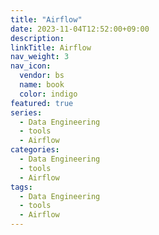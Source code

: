 ```yaml
---
title: "Airflow"
date: 2023-11-04T12:52:00+09:00
description:
linkTitle: Airflow
nav_weight: 3
nav_icon:
  vendor: bs
  name: book
  color: indigo
featured: true
series:
  - Data Engineering
  - tools
  - Airflow
categories:
  - Data Engineering
  - tools
  - Airflow
tags:
  - Data Engineering
  - tools
  - Airflow
---
```

